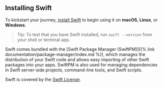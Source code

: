 ## Installing Swift

To kickstart your journey, [install Swift](/install) to begin using it on **macOS**, **Linux**, or **Windows**. 

> Tip: To test that you have Swift installed, run `swift --version` from your shell or terminal app.

Swift comes bundled with the [Swift Package Manager (SwiftPM)]({% link documentation/package-manager/index.md %}), which manages the distribution of your Swift code and allows easy importing of other Swift packages into your apps. SwiftPM is also used for managing dependencies in Swift server-side projects, command-line tools, and Swift scripts.

Swift is covered by the [Swift License](swift.org/LICENSE.txt).
